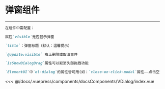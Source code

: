 # 弹窗组件

---

```markdown
在组件中需配置：

属性`visible`是否显示弹窗

`title`：弹窗标题（默认：温馨提示）

`@update:visible` 右上删除或取消事件

`isShowDialogDrag`属性可以取消头部拖拽功能

`ElementUI`中`el-dialog`的属性皆可用(如：`close-on-click-modal`属性——点击空白区域是否关闭弹窗)
```

<common-code-format>
  <docsComponents-VDialog-index slot="source"></docsComponents-VDialog-index>

<<< @/docs/.vuepress/components/docsComponents/VDialog/index.vue
</common-code-format>
